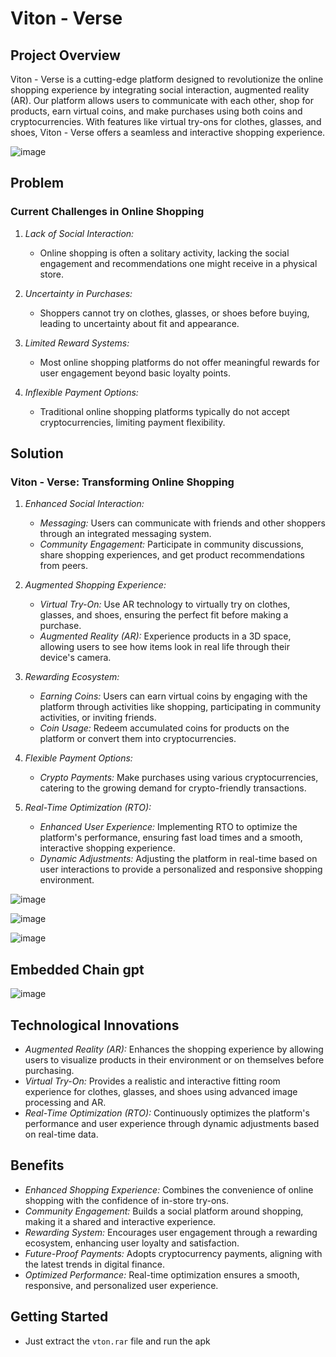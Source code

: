 # Viton - Verse

## Project Overview

Viton - Verse is a cutting-edge platform designed to revolutionize the online shopping experience by integrating social interaction, augmented reality (AR). Our platform allows users to communicate with each other, shop for products, earn virtual coins, and make purchases using both coins and cryptocurrencies. With features like virtual try-ons for clothes, glasses, and shoes, Viton - Verse offers a seamless and interactive shopping experience.

![image](https://github.com/divyamTBA/MVPs-HTL-VTonVerse/assets/163088865/c09b11e1-e177-4632-80c0-79438be58209)

## Problem

### Current Challenges in Online Shopping

1. *Lack of Social Interaction:*
   - Online shopping is often a solitary activity, lacking the social engagement and recommendations one might receive in a physical store.
   
2. *Uncertainty in Purchases:*
   - Shoppers cannot try on clothes, glasses, or shoes before buying, leading to uncertainty about fit and appearance.
   
3. *Limited Reward Systems:*
   - Most online shopping platforms do not offer meaningful rewards for user engagement beyond basic loyalty points.
   
4. *Inflexible Payment Options:*
   - Traditional online shopping platforms typically do not accept cryptocurrencies, limiting payment flexibility.

## Solution

### Viton - Verse: Transforming Online Shopping

1. *Enhanced Social Interaction:*
   - *Messaging:* Users can communicate with friends and other shoppers through an integrated messaging system.
   - *Community Engagement:* Participate in community discussions, share shopping experiences, and get product recommendations from peers.

2. *Augmented Shopping Experience:*
   - *Virtual Try-On:* Use AR technology to virtually try on clothes, glasses, and shoes, ensuring the perfect fit before making a purchase.
   - *Augmented Reality (AR):* Experience products in a 3D space, allowing users to see how items look in real life through their device's camera.

3. *Rewarding Ecosystem:*
   - *Earning Coins:* Users can earn virtual coins by engaging with the platform through activities like shopping, participating in community activities, or inviting friends.
   - *Coin Usage:* Redeem accumulated coins for products on the platform or convert them into cryptocurrencies.
   
4. *Flexible Payment Options:*
   - *Crypto Payments:* Make purchases using various cryptocurrencies, catering to the growing demand for crypto-friendly transactions.
   
5. *Real-Time Optimization (RTO):*
   - *Enhanced User Experience:* Implementing RTO to optimize the platform's performance, ensuring fast load times and a smooth, interactive shopping experience.
   - *Dynamic Adjustments:* Adjusting the platform in real-time based on user interactions to provide a personalized and responsive shopping environment.

![image](https://github.com/divyamTBA/MVPs-HTL-VTonVerse/assets/163088865/b5256520-6a19-4379-9fa7-bde9791b3aae)

![image](https://github.com/divyamTBA/MVPs-HTL-VTonVerse/assets/163088865/4d08ccff-aa68-46a4-a328-04801cb92d6a)

![image](https://github.com/divyamTBA/MVPs-HTL-VTonVerse/assets/163088865/a3d3c52a-ad16-4334-b6cf-5a3023e255e3)

## Embedded Chain gpt
![image](https://github.com/divyamTBA/MVPs-HTL-VTonVerse/assets/163088865/d4834a8b-9d60-4ec8-88a7-e589dba3a768)


## Technological Innovations

- *Augmented Reality (AR):* Enhances the shopping experience by allowing users to visualize products in their environment or on themselves before purchasing.
- *Virtual Try-On:* Provides a realistic and interactive fitting room experience for clothes, glasses, and shoes using advanced image processing and AR.
- *Real-Time Optimization (RTO):* Continuously optimizes the platform's performance and user experience through dynamic adjustments based on real-time data.

## Benefits

- *Enhanced Shopping Experience:* Combines the convenience of online shopping with the confidence of in-store try-ons.
- *Community Engagement:* Builds a social platform around shopping, making it a shared and interactive experience.
- *Rewarding System:* Encourages user engagement through a rewarding ecosystem, enhancing user loyalty and satisfaction.
- *Future-Proof Payments:* Adopts cryptocurrency payments, aligning with the latest trends in digital finance.
- *Optimized Performance:* Real-time optimization ensures a smooth, responsive, and personalized user experience.

## Getting Started
- Just extract the `vton.rar` file and run the apk
